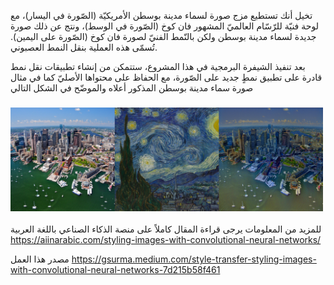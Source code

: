 تخيل أنك تستطيع مزج صورة لسماء مدينة بوسطن الأمريكيّة (الصّورة في اليسار)، مع لوحة فنيّة للرّسّام العالميّ المشهور فان كوخ (الصّورة في الوسط)،  ونتج عن ذلك صورة جديدة لسماء مدينة بوسطن ولكن بالنّمط الفنيّ لصورة فان كوخ (الصّورة على اليمين). تُسمّى هذه العملية بنقل النمط العصبوني.

 بعد تنفيذ الشيفرة البرمجية في هذا المشروع، ستتمكن من إنشاء تطبيقات نقل نمط قادرة على تطبيق نمطٍ جديد على الصّورة، مع الحفاظ على محتواها الأصليّ كما في مثال صورة سماء مدينة بوسطن المذكور أعلاه والموضّح في الشكل التالي

<h3>
  <img src="images/Boston skyline mixed with Van Gogh’s ‘The Starry Night.png" width="500">
</h3>

للمزيد من المعلومات يرجى قراءة المقال كاملاً على منصة الذكاء الصناعي باللغة العربية https://aiinarabic.com/styling-images-with-convolutional-neural-networks/


مصدر هذا العمل 
https://gsurma.medium.com/style-transfer-styling-images-with-convolutional-neural-networks-7d215b58f461
